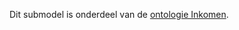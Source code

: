 Dit submodel is onderdeel van de [ontologie Inkomen](https://vng-realisatie.github.io/Ontologie-Inkomen/).
